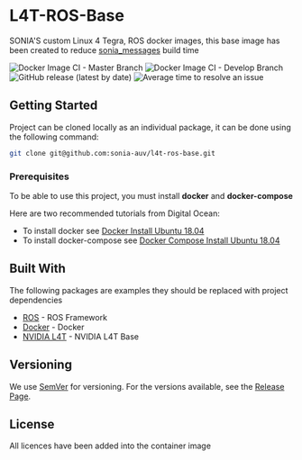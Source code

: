 # L4T-ROS-Base

SONIA'S custom Linux 4 Tegra, ROS docker images, this base image has been created to reduce [sonia_messages](https://github.com/sonia-auv/sonia_messages) build time

![Docker Image CI - Master Branch](https://github.com/sonia-auv/l4t-ros-base/workflows/Docker%20Image%20CI%20-%20Master%20Branch/badge.svg)
![Docker Image CI - Develop Branch](https://github.com/sonia-auv/l4t-ros-base/workflows/Docker%20Image%20CI%20-%20Develop%20Branch/badge.svg?branch=develop)
![GitHub release (latest by date)](https://img.shields.io/github/v/release/sonia-auv/l4t-ros-base)
![Average time to resolve an issue](https://isitmaintained.com/badge/resolution/sonia-auv/l4t-ros-base.svg)


## Getting Started


Project can be cloned locally as an individual package, it can be done using the following command:

```bash
git clone git@github.com:sonia-auv/l4t-ros-base.git
```

### Prerequisites

To be able to use this project, you must install **docker** and **docker-compose**

Here are two recommended tutorials from Digital Ocean:

* To install docker see [Docker Install Ubuntu 18.04](https://www.digitalocean.com/community/tutorials/how-to-install-and-use-docker-on-ubuntu-18-04)
* To install docker-compose see [Docker Compose Install Ubuntu 18.04](https://www.digitalocean.com/community/tutorials/how-to-install-docker-compose-on-ubuntu-18-04)


## Built With

The following packages are examples they should be replaced with project dependencies

* [ROS](http://wiki.ros.org/) - ROS Framework
* [Docker](https://docs.docker.com/) - Docker
* [NVIDIA L4T](https://ngc.nvidia.com/catalog/containers/nvidia:l4t-base) - NVIDIA L4T Base

## Versioning

We use [SemVer](http://semver.org/) for versioning. For the versions available, see the [Release Page](https://github.com/sonia-auv/sonia_msgs/releases).

## License

All licences have been added into the container image
